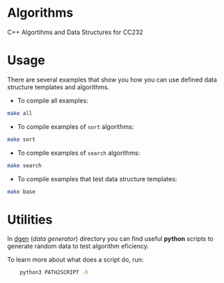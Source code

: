 # Algorithms
C++ Algortihms and Data Structures for CC232


# Usage
There are several examples that show you how you can use defined data structure templates and algorithms.

* To compile all examples:
```bash
make all
```

* To compile examples of `sort` algorithms:
```bash
make sort
```

* To compile examples of `search` algorithms:
```bash
make search
```

* To compile examples that test data structure templates:
```bash
make base
```

# Utilities
In [dgen](https://github.com/glozanoa/algorithms/tree/master/dgen) (*data generator*) directory you can find useful **python** scripts to generate random data to test algorithm eficiency.

To learn more about what does a script do, run:

```bash
    python3 PATH2SCRIPT -h
```

